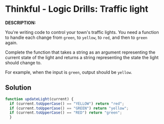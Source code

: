 # Thinkful - Logic Drills: Traffic light

**DESCRIPTION:**

You're writing code to control your town's traffic lights. You need a function to handle each change from `green`, to `yellow`, to `red`, and then to `green` again.

Complete the function that takes a string as an argument representing the current state of the light and returns a string representing the state the light should change to.

For example, when the input is `green`, output should be `yellow`.

## Solution
```javascript
function updateLight(current) {
  if (current.toUpperCase() == "YELLOW") return "red";
  if (current.toUpperCase() == "GREEN") return "yellow";
  if (current.toUpperCase() == "RED") return "green";
  }
```
